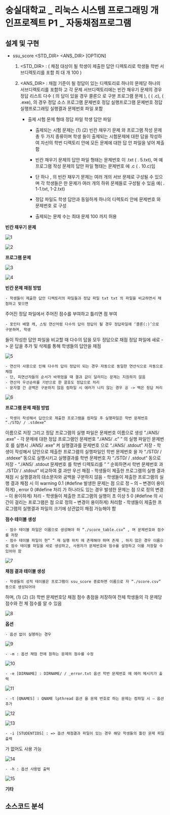 # 숭실대학교 _ 리눅스 시스템 프로그래밍 개인프로젝트 P1 _ 자동채점프로그램

## 설계 및 구현

- ssu_score <STD_DIR> <ANS_DIR> [OPTION]
    1. <STD_DIR> : ( 채점 대상이 될 학생이 제출한 답안 디렉토리로 학생들 학번 서브디렉토리를 포함 최
대 개 100 )

    2. <ANS_DIR> : 채점 기준이 될 정답이 있는 디렉토리로 하나의 문제당 하나의 서브디렉토리를 포함하
고 각 문제 서브디렉토리에는 빈칸 채우기 문제의 경우 정답 리스트 다수 ( 의 답이 있을 경우 콜론으
로 구분 프로그램 문제 ), ( ( .c), ( .exe), 의 경우 정답 소스 프로그램 문제번호 정답 실행프로그램 문제번호
정답 실행프로그래밍 실행결과 문제번호 파일 포함

        - 출제 시험 문제 형태 정답 파일 학생 답안 파일
            
            - 출제되는 시험 문제는 (1) (2) 빈칸 채우기 문제 와 프로그램 작성 문제 총 두 가지 종류이며 학생
들이 출제되는 시험문제에 대한 답을 작성하여 자신의 학번 디렉토리 안에 모든 문제에 대한 답
안 파일을 넣어 제출함

            -  빈칸 채우기 문제의 답안 파일 형태는 문제번호 이 .txt ( . 5.txt), 며 예 프로그램 작성 문제의 답안 
파일 형태는 문제번호 에 .c ( . 10.c)임

            -  단 하나 , 의 빈칸 채우기 문제는 여러 개의 서브 문제로 구성될 수 있으며 각 학생들은 한 문제가 
여러 개의 하위 문제들로 구성될 수 있음 예( . 1-1.txt, 1-2.txt)

            -  정답 파일도 학생 답안과 동일하게 하나의 디렉토리 안에 문제번호 와 문제번호 로 구성
            
            -  출제되는 문제 수는 최대 문제 100 까지 허용
        
**빈칸 채우기 문제**

![1](https://user-images.githubusercontent.com/47939832/112276375-0167f180-8cc4-11eb-996f-96702784a027.png)

![2](https://user-images.githubusercontent.com/47939832/112276377-02991e80-8cc4-11eb-993b-58f5ec31b54c.png)
    
**프로그램 문제**
 
 ![3](https://user-images.githubusercontent.com/47939832/112276378-02991e80-8cc4-11eb-8e59-a9f9b2c8d98c.png)
 
 ![4](https://user-images.githubusercontent.com/47939832/112276379-0331b500-8cc4-11eb-890e-5d6527f297e7.png)
    
**빈칸 문제 채점 방법**
    
    - 학생들이 제출한 답안 디렉토리의 파일들과 정답 파일 txt txt 의 파일을 비교하면서 채점하고 맞으면
주어진 정답 파일에서 주어진 점수를 부여하고 틀리면 점 부여

    - 포인터 배열 캐, 스팅 연산처럼 다수의 답이 정답이 될 경우 정답파일에 ‘콜론(:)’으로 구분하며, 학생
들이 작성한 답안 파일을 비교할 때 다수의 답을 모두 정답으로 채점 정답 파일에 새로 -> 운 답을 
추가 및 삭제를 통해 학생들의 답안을 채점

   ![5](https://user-images.githubusercontent.com/47939832/112276908-8eab4600-8cc4-11eb-9bb1-004dfd87d5c8.png)
    
    - 연산자 사용으로 인해 다수의 답이 정답이 되는 경우 자동으로 동일한 연산식으로 자동으로 채점
    - 단, 피연산자들의 순서가 바뀌었을 때 결과 값이 달라지는 문제는 지원하지 않음
    - 연산자 우선순위를 기반으로 한 괄호도 정답으로 처리
    - 문자열 간 공백은 구분하지 않음 컴파일 시 에러가 나지 않는 경우 공 -> 백은 정답 처리
    
   ![6](https://user-images.githubusercontent.com/47939832/112276911-8f43dc80-8cc4-11eb-8ed1-f53b0af87c33.png)
    
**프로그램 문제 채점 방법**
    
    - 학생이 작성해서 답안으로 제출한 프로그램을 컴파일 후 실행파일은 학번 문제번호 “./STD/ / .stdexe“
이름으로 저장 그리고 정답 프로그램의 실행 파일은 문제번호 이름으로 생성 ”./ANS/ .exe”
    - 각 문제에 대한 정답 프로그램인 문제번호 “./ANS/ .c” ” 의 실행 파일인 문제번호 를 실행시 ./ANS/ .exe”
켜 실행결과를 문제번호 으로 “./ANS/ .stdout” 저장
    - 학생이 작성해서 답안으로 제출한 프로그램의 실행파일인 학번 문제번호 을 자 “./STD/ / .stdexe“ 동으로 
실행시키고 실행결과를 학번 문제번호 자 “./STD/ / .stdout“ 동으로 저장
    - “./ANS/ .stdout 문제번호 를 학번 디렉토리를 ” “ 순회하면서 학번 문제번호 과 ./STD/ / .stdout” 비교하여 결
과만 우선 채점
    - 학생들이 제출한 프로그램의 실행 결과 채점 시 실행결과의 대소문자와 공백을 구분하지 않음
    - 학생들이 제출한 프로그램의 실행 결과 채점 시 이 warning 0.1 (#define 발생한 문제는 점 으로 정 – 의
    – 변경이 용이하게) , error 0 (#define 처리 가 하나라도 있는 경우 발생한 문제는 점 으로 정의 변경 –
이 용이하게) 처리
    - 학생들이 제출한 프로그램의 실행이 초 이상 5 0 (#define 의 시간이 걸리는 프로그램은 점 으로 정의 –
변경이 용이하게) 처리함
    - 학생들이 제출한 프로그램의 실행결과 파일의 크기에 상관없이 채점 가능해야 함
    
    
**점수 테이블 생성**
    
    - 점수 테이블 파일은 이름으로 생성해야 하 “./score_table.csv” , 며 문제번호와 점수를 저장
    - 점수 테이블 파일이 현“ ” 재 실행 위치 에 존재해야 하며 존재 , 하지 않은 경우 이름으로 점수 테이블 파일을 새로 생성하고, 사용자가 문제번호와 점수를 설정하고 이를 저장할 수 있어야 함
    
   ![7](https://user-images.githubusercontent.com/47939832/112277579-417ba400-8cc5-11eb-903f-7385a40494cf.png)
    
    
**채점 결과 테이블 생성**
    
    - 학생들의 성적 테이블은 프로그램이 ssu_score 종료하면 이름으로 자 “./score.csv” 동으로 생성되어야 
하며, (1) (2) (3) 학번 문제번호당 채점 점수 총점을 저장하여 전체 학생들의 각 문제당 점수와 전
체 점수를 알 수 있음

   ![8](https://user-images.githubusercontent.com/47939832/112277581-42143a80-8cc5-11eb-93c4-59f1ec297af1.png)
    
    
**옵션**
    
    - 옵션 없이 실행하는 경우
    
   ![9](https://user-images.githubusercontent.com/47939832/112277583-42acd100-8cc5-11eb-91ad-f2bcd0cd1920.png)
    
    - -m : 옵션 채점 전에 원하는 문제의 점수를 수정
    
   ![10](https://user-images.githubusercontent.com/47939832/112277584-42acd100-8cc5-11eb-9ca8-df0b2e73f0f2.png)
    
    - -e [DIRNAME] : DIRNAME/ / _error.txt 옵션 학번 문제번호 에 에러 메시지가 출력
    
   ![11](https://user-images.githubusercontent.com/47939832/112277590-43456780-8cc5-11eb-8de8-b4fd506392e1.png)
   
    - -t [QNAMES] : QNAME lpthread 옵션 을 문제 번호로 하는 문제는 컴파일 시 – 옵션 추가
    
   ![12](https://user-images.githubusercontent.com/47939832/112277593-43ddfe00-8cc5-11eb-8067-f92f5ec3efda.png)
   
   ![13](https://user-images.githubusercontent.com/47939832/112277597-43ddfe00-8cc5-11eb-909a-700c37a742ec.png)
   
    - -i [STUDENTIDS] : => 옵션 채점결과 파일이 있는 경우 해당 학생들의 틀린 문제 파일 출력 
<STUDENTDIR> <TRUESETDIR>가 없어도 사용 가능
   
   ![14](https://user-images.githubusercontent.com/47939832/112277598-44769480-8cc5-11eb-8106-11e55456f8ce.png)
   
    - -h : 옵션 사용법 출력
    
   ![15](https://user-images.githubusercontent.com/47939832/112277603-44769480-8cc5-11eb-9547-162b6e46b860.png)

    
**기타**
    
    
    
    
## 소스코드 분석

